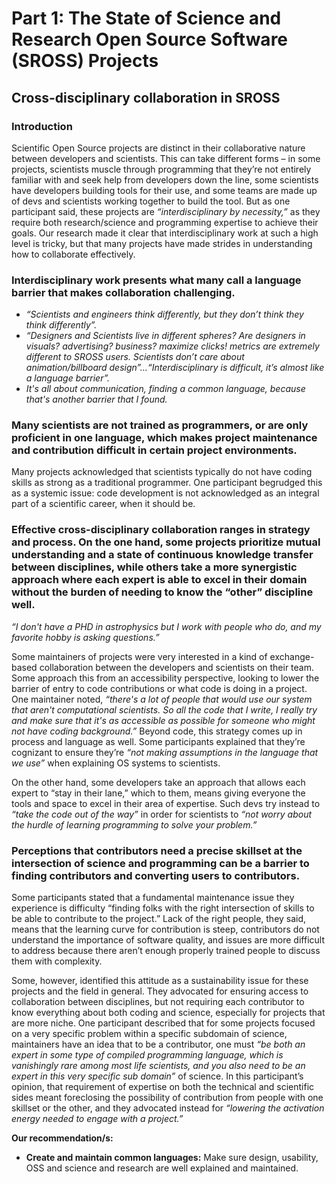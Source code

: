 # Part 1: The State of Science and Research Open Source Software (SROSS) Projects

## Cross-disciplinary collaboration in SROSS

### Introduction
Scientific Open Source projects are distinct in their collaborative nature between developers and scientists. This can take different forms – in some projects, scientists muscle through programming that they’re not entirely familiar with and seek help from developers down the line, some scientists have developers building tools for their use, and some teams are made up of devs and scientists working together to build the tool. But as one participant said, these projects are *“interdisciplinary by necessity,”* as they require both research/science and programming expertise to achieve their goals. Our research made it clear that interdisciplinary work at such a high level is tricky, but that many projects have made strides in understanding how to collaborate effectively.

### Interdisciplinary work presents what many call a language barrier that makes collaboration challenging.

- *“Scientists and engineers think differently, but they don’t think they think differently”.*
- *“Designers and Scientists live in different spheres? Are designers in visuals? advertising? business? maximize clicks! metrics are extremely different to SROSS users. Scientists don’t care about animation/billboard design”…“Interdisciplinary is difficult, it’s almost like a language barrier”.*
- *It's all about communication, finding a common language, because that's another barrier that I found.*

### Many scientists are not trained as programmers, or are only proficient in one language, which makes project maintenance and contribution difficult in certain project environments. 

Many projects acknowledged that scientists typically do not have coding skills as strong as a traditional programmer. One participant begrudged this as a systemic issue: code development is not acknowledged as an integral part of a scientific career, when it should be.

### Effective cross-disciplinary collaboration ranges in strategy and process. On the one hand, some projects prioritize mutual understanding and a state of continuous knowledge transfer between disciplines, while others take a more synergistic approach where each expert is able to excel in their domain without the burden of needing to know the “other” discipline well. 

*“I don't have a PHD in astrophysics but I work with people who do, and my favorite hobby is asking questions.”*

Some maintainers of projects were very interested in a kind of exchange-based collaboration between the developers and scientists on their team. Some approach this from an accessibility perspective, looking to lower the barrier of entry to code contributions or what code is doing in a project. One maintainer noted, *“there's a lot of people that would use our system that aren't computational scientists. So all the code that I write, I really try and make sure that it's as accessible as possible for someone who might not have coding background.”* Beyond code, this strategy comes up in process and language as well. Some participants explained that they’re cognizant to ensure they’re *“not making assumptions in the language that we use”* when explaining OS systems to scientists. 

On the other hand, some developers take an approach that allows each expert to “stay in their lane,” which to them, means giving everyone the tools and space to excel in their area of expertise. Such devs try instead to *“take the code out of the way”* in order for scientists to *“not worry about the hurdle of learning programming to solve your problem.”*

### Perceptions that contributors need a precise skillset at the intersection of science and programming can be a barrier to finding contributors and converting users to contributors. 

Some participants stated that a fundamental maintenance issue they experience is difficulty “finding folks with the right intersection of skills to be able to contribute to the project.” Lack of the right people, they said, means that the learning curve for contribution is steep, contributors do not understand the importance of software quality, and issues are more difficult to address because there aren’t enough properly trained people to discuss them with complexity. 

Some, however, identified this attitude as a sustainability issue for these projects and the field in general. They advocated for ensuring access to collaboration between disciplines, but not requiring each contributor to know everything about both coding and science, especially for projects that are more niche. One participant described that for some projects focused on a very specific problem within a specific subdomain of science, maintainers have an idea that to be a contributor, one must *“be both an expert in some type of compiled programming language, which is vanishingly rare among most life scientists, and you also need to be an expert in this very specific sub domain”* of science. In this participant’s opinion, that requirement of expertise on both the technical and scientific sides meant foreclosing the possibility of contribution from people with one skillset or the other, and they advocated instead for *“lowering the activation energy needed to engage with a project.”*

**Our recommendation/s:**
- **Create and maintain common languages:** Make sure design, usability, OSS and science and research are well explained and maintained. 
